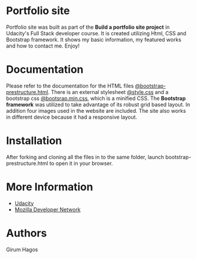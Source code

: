 # Portfolio site

Portfolio site was built as part of the **Build a portfolio site project** in Udacity's Full Stack developer course. It is created utilizing Html, CSS and Bootstrap framework. It shows my basic information, my featured works and how to contact me. Enjoy!

# Documentation

Please refer to the documentation for the HTML files [@bootstrap-prestructure.html](https://github.com/metsehaf/Portfolio-site/blob/master/bootstrap-prestructure.html). There is an external stylesheet [@style.css](https://github.com/metsehaf/Portfolio-site/blob/master/style.css) and a bootstrap css [@bootsrap.min.css](https://github.com/metsehaf/Portfolio-site/blob/master/bootstrap.min.css), which is a minified CSS. The **Bootstrap framework** was utilized to take advantage of its robust grid based layout. In addition four images used in the website are included. The site also works in different device because it had a responsive layout. 

# Installation

After forking and cloning all the files in to the same folder, launch bootstrap-prestructure.html to open it in your browser. 

# More Information

* [Udacity](https://classroom.udacity.com/nanodegrees/nd004/parts/fe2ad0cf-06b0-4541-87ab-0b6d59e21ef1/modules/273669854375463/lessons/2736698543239847/concepts/26558985860923)
* [Mozilla Developer Network](https://developer.mozilla.org/en-US/docs/Web/HTML)

# Authors
Girum Hagos
